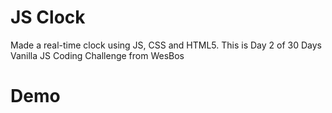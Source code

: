 # JS Clock

Made a real-time clock using JS, CSS and HTML5. This is Day 2 of 30 Days Vanilla JS Coding Challenge from WesBos

# Demo
